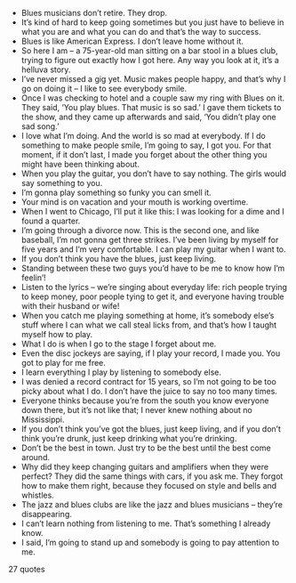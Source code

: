  - Blues musicians don’t retire. They drop.
 - It’s kind of hard to keep going sometimes but you just have to believe in what you are and what you can do and that’s the way to success.
 - Blues is like American Express. I don’t leave home without it.
 - So here I am – a 75-year-old man sitting on a bar stool in a blues club, trying to figure out exactly how I got here. Any way you look at it, it’s a helluva story.
 - I’ve never missed a gig yet. Music makes people happy, and that’s why I go on doing it – I like to see everybody smile.
 - Once I was checking to hotel and a couple saw my ring with Blues on it. They said, ‘You play blues. That music is so sad.’ I gave them tickets to the show, and they came up afterwards and said, ‘You didn’t play one sad song.’
 - I love what I’m doing. And the world is so mad at everybody. If I do something to make people smile, I’m going to say, I got you. For that moment, if it don’t last, I made you forget about the other thing you might have been thinking about.
 - When you play the guitar, you don’t have to say nothing. The girls would say something to you.
 - I’m gonna play something so funky you can smell it.
 - Your mind is on vacation and your mouth is working overtime.
 - When I went to Chicago, I’ll put it like this: I was looking for a dime and I found a quarter.
 - I’m going through a divorce now. This is the second one, and like baseball, I’m not gonna get three strikes. I’ve been living by myself for five years and I’m very comfortable. I can play my guitar when I want to.
 - If you don’t think you have the blues, just keep living.
 - Standing between these two guys you’d have to be me to know how I’m feelin’!
 - Listen to the lyrics – we’re singing about everyday life: rich people trying to keep money, poor people tying to get it, and everyone having trouble with their husband or wife!
 - When you catch me playing something at home, it’s somebody else’s stuff where I can what we call steal licks from, and that’s how I taught myself how to play.
 - What I do is when I go to the stage I forget about me.
 - Even the disc jockeys are saying, if I play your record, I made you. You got to play for me free.
 - I learn everything I play by listening to somebody else.
 - I was denied a record contract for 15 years, so I’m not going to be too picky about what I do. I don’t have the juice to say no too many times.
 - Everyone thinks because you’re from the south you know everyone down there, but it’s not like that; I never knew nothing about no Mississippi.
 - If you don’t think you’ve got the blues, just keep living, and if you don’t think you’re drunk, just keep drinking what you’re drinking.
 - Don’t be the best in town. Just try to be the best until the best come around.
 - Why did they keep changing guitars and amplifiers when they were perfect? They did the same things with cars, if you ask me. They forgot how to make them right, because they focused on style and bells and whistles.
 - The jazz and blues clubs are like the jazz and blues musicians – they’re disappearing.
 - I can’t learn nothing from listening to me. That’s something I already know.
 - I said, I’m going to stand up and somebody is going to pay attention to me.

27 quotes